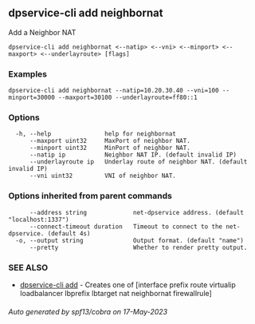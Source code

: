 ## dpservice-cli add neighbornat

Add a Neighbor NAT

```
dpservice-cli add neighbornat <--natip> <--vni> <--minport> <--maxport> <--underlayroute> [flags]
```

### Examples

```
dpservice-cli add neighbornat --natip=10.20.30.40 --vni=100 --minport=30000 --maxport=30100 --underlayroute=ff80::1
```

### Options

```
  -h, --help               help for neighbornat
      --maxport uint32     MaxPort of neighbor NAT.
      --minport uint32     MinPort of neighbor NAT.
      --natip ip           Neighbor NAT IP. (default invalid IP)
      --underlayroute ip   Underlay route of neighbor NAT. (default invalid IP)
      --vni uint32         VNI of neighbor NAT.
```

### Options inherited from parent commands

```
      --address string             net-dpservice address. (default "localhost:1337")
      --connect-timeout duration   Timeout to connect to the net-dpservice. (default 4s)
  -o, --output string              Output format. (default "name")
      --pretty                     Whether to render pretty output.
```

### SEE ALSO

* [dpservice-cli add](dpservice-cli_add.md)	 - Creates one of [interface prefix route virtualip loadbalancer lbprefix lbtarget nat neighbornat firewallrule]

###### Auto generated by spf13/cobra on 17-May-2023
